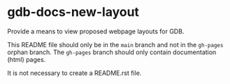 # gdb-docs-new-layout
Provide a means to view proposed webpage layouts for GDB.

This README file should only be in the `main` branch and not in the `gh-pages` orphan branch. The `gh-pages` branch should only contain documentation (html) pages.

It is not necessary to create a README.rst file.
